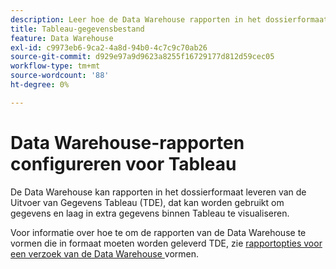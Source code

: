 ```yaml
---
description: Leer hoe de Data Warehouse rapporten in het dossierformaat van de Uitvoer van Gegevens van Tableau (TDE) kan leveren. U kunt deze gegevens via e-mail verzenden of via FTP naar een FTP-site verzenden.
title: Tableau-gegevensbestand
feature: Data Warehouse
exl-id: c9973eb6-9ca2-4a8d-94b0-4c7c9c70ab26
source-git-commit: d929e97a9d9623a8255f16729177d812d59cec05
workflow-type: tm+mt
source-wordcount: '88'
ht-degree: 0%

---
```


# Data Warehouse-rapporten configureren voor Tableau

De Data Warehouse kan rapporten in het dossierformaat leveren van de Uitvoer van Gegevens Tableau (TDE), dat kan worden gebruikt om gegevens en laag in extra gegevens binnen Tableau te visualiseren.

Voor informatie over hoe te om de rapporten van de Data Warehouse te vormen die in formaat moeten worden geleverd TDE, zie [ rapportopties voor een verzoek van de Data Warehouse ](/help/export/data-warehouse/create-request/dw-request-report-options.md) vormen.
